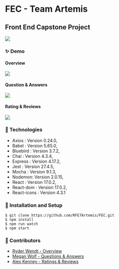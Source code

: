 # FEC - Team Artemis
## Front End Capstone Project
![](https://cdn.kapwing.com/final_61d9c8a47884a600c732eb6a_735921.gif)
### ✨ Demo
#### Overview
![](https://i.imgur.com/76MAhC0.gif)
#### Question & Answers
![](https://i.imgur.com/Pz88QQg.gif)
#### Rating & Reviews
![](https://i.imgur.com/JQVwjKD.gif)
### 🧪 Technologies
* Axios : Version 0.24.0,
* Babel : Version 5.65.0,
* Bluebird : Version 3.7.2,
* Chai : Version 4.3.4,
* Express : Version 4.17.2,
* Jest : Version 27.4.5,
* Mocha : Version 9.1.3,
* Nodemon: Version 2.0.15,
* React : Version 17.0.2,
* React-dom : Version 17.0.2,
* React-icons : Version 4.3.1

### 🚀 Installation and Setup
```
$ git clone https://github.com/RFE7Artemis/FEC.git
$ npm install
$ npm run watch
$ npm start
```
### 🤝 Contributors
- [Ryder Wendt - Overview](https://www.linkedin.com/in/ryderw/)
- [Megan Wolf - Questions & Answers](https://www.linkedin.com/in/megan-wolf-30557046/)
- [Alex Kenney - Ratings & Reviews](www.linkedin.com/in/dareitus)

